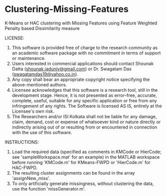 # Clustering-Missing-Features
K-Means or HAC clustering with Missing Features using Feature Weighted Penalty based Dissimilarity measure

LICENSE:

1. This software is provided free of charge to the research community as an academic software package with no commitment in terms of support or maintenance.
2. Users interested in commercial applications should contact Shounak Datta (shounak.jaduniv@gmail.com) or Dr. Swagatam Das (swagatamdas19@yahoo.co.in). 
3. Any copy shall bear an appropriate copyright notice specifying the above-mentioned authors.
4. Licensee acknowledges that this software is a research tool, still in the development stage. Hence, it is not presented as error–free, accurate, complete, useful, suitable for any specific application or free from any infringement of any rights. The Software is licensed AS IS, entirely at the Licensee's own risk.
5. The Researchers and/or ISI Kolkata shall not be liable for any damage, claim, demand, cost or expense of whatsoever kind or nature directly or indirectly arising out of or resulting from or encountered in connection with the use of this software.

INSTRUCTIONS:

1. Load the required data (specified as comments in KMCode or HierCode; see 'sampleWorkspace.mat' for an example) in the MATLAB workspace before running 'KMCode.m' for KMeans-FWPD or 'HierCode.m' for HAC-FWPD.
2. The resulting cluster assignments can be found in the array 'assignNew_miss'.
3. To only artificially generate missingness, without clustering the data, use the function 'missGenerator.m'.
